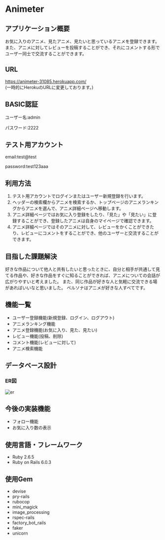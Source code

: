 # Animeter

## アプリケーション概要
お気に入りのアニメ、見たアニメ、見たいと思っているアニメを登録できます。
また、アニメに対してレビューを投稿することができ、それにコメントする形でユーザー同士で交流することができます。

## URL
https://animeter-31085.herokuapp.com/  
(一時的にHerokuのURLに変更しております。)

## BASIC認証
ユーザー名:admin

パスワード:2222

## テスト用アカウント
email:test@test

password:test123aaa

## 利用方法
1. テスト用アカウントでログインまたはユーザー新規登録を行います。
2. ヘッダーの検索欄からアニメを検索するか、トップページのアニメランキングからアニメを選んで、アニメ詳細ページへ移動します。
3. アニメ詳細ページではお気に入り登録をしたり、「見た」や「見たい」に登録することができ、登録したアニメは自身のマイページで確認できます。
4. アニメ詳細ページではそのアニメに対して、レビューをかくことができたり、レビューにコメントをすることができ、他のユーザーと交流することができます。

## 目指した課題解決
好きな作品について他人と共有したいと思ったときに、自分と相手が共通して見てる作品や、好きな作品をすぐに知ることができれば、アニメについての会話が広がりやすいと考えました。
また、同じ作品が好きな人と気軽に交流できる場があればいいなと思いました。
ペルソナはアニメが好きな人すべてです。

## 機能一覧
- ユーザー登録機能(新規登録、ログイン、ログアウト)
- アニメランキング機能
- アニメ登録機能(お気に入り、見た、見たい)
- レビュー機能(投稿、削除)
- コメント機能(レビューに対して)
- アニメ検索機能

## データベース設計

### ER図

![er](https://user-images.githubusercontent.com/60538998/100959277-4a533900-3561-11eb-8ea0-e4f8d85ab3e5.png)

## 今後の実装機能
- フォロー機能
- お気に入り数の表示

## 使用言語・フレームワーク
- Ruby 2.6.5
- Ruby on Rails 6.0.3

## 使用Gem
- devise
- pry-rails
- rubocop
- mini_magick
- image_processing
- rspec-rails
- factory_bot_rails
- faker
- unicorn